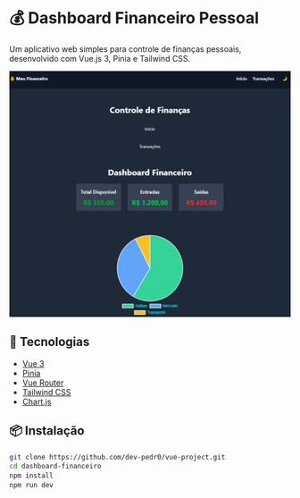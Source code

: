 # 💰 Dashboard Financeiro Pessoal

Um aplicativo web simples para controle de finanças pessoais, desenvolvido com Vue.js 3, Pinia e Tailwind CSS.

![Screenshot do projeto](./public/site-foto.png)

## 🚀 Tecnologias

- [Vue 3](https://vuejs.org/)
- [Pinia](https://pinia.vuejs.org/)
- [Vue Router](https://router.vuejs.org/)
- [Tailwind CSS](https://tailwindcss.com/)
- [Chart.js](https://www.chartjs.org/)

## 📦 Instalação

```bash
git clone https://github.com/dev-pedr0/vue-project.git
cd dashboard-financeiro
npm install
npm run dev